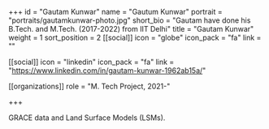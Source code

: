 +++
id = "Gautam Kunwar"
name = "Gautum Kunwar"
portrait = "portraits/gautamkunwar-photo.jpg"
short_bio = "Gautam have done his B.Tech. and M.Tech. (2017-2022) from IIT Delhi"
title = "Gautam Kunwar"
weight = 1
sort_position = 2
[[social]]
    icon = "globe"
    icon_pack = "fa"
    link = ""

[[social]]
    icon = "linkedin"
    icon_pack = "fa"
    link = "https://www.linkedin.com/in/gautam-kunwar-1962ab15a/"

[[organizations]]
    role = "M. Tech Project, 2021-"

+++

GRACE data and Land Surface Models (LSMs). 
